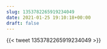 ```yaml
---
slug: 1353782265919234049
date: 2021-01-25 19:10:18+00:00
draft: false
---
```


{{< tweet 1353782265919234049 >}}
